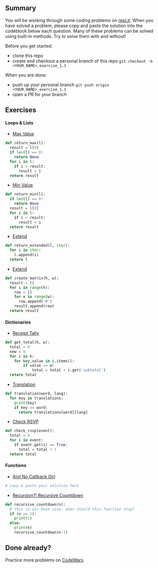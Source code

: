 ## Summary
You will be working through some coding problems on [repl.it](https://www.repl.it/). When you have solved a problem, please copy and paste the solution into the codeblock below each question. Many of these problems can be solved using built-in methods. Try to solve them with and without!

Before you get started:
- clone this repo
- create and checkout a personal branch of this repo `git checkout -b <YOUR_NAME>_exercise_1.1`

When you are done:
- push up your personal branch `git push origin <YOUR_NAME>_exercise_1.1`
- open a PR for your branch


## Exercises

#### Loops & Lists
- [Max Value](https://repl.it/@Admin7/maxvalue)
```python
def return_max(l):
  result = l[0]
  if len(l) == 0:
    return None
  for i in l:
    if i > result:
      result = i
  return result
```

- [Min Value](https://repl.it/@Admin7/minvalue)
```python
def return_min(l):
  if len(l) == 0:
    return None
  result = l[0]
  for i in l:
    if i < result:
      result = i
  return result
```

- [Extend](https://repl.it/@Admin7/extendlist)
```python
def return_extended(l, iter):
  for i in iter:
    l.append(i)
  return l
```

- [Extend](https://repl.it/@Admin7/creatematrix)
```python
def create_matrix(h, w):
  result = []
  for i in range(h):
    row = []
    for x in range(w):
      row.append('#')
    result.append(row)
  return result
```


#### Dictionaries
- [Receipt Tally](https://repl.it/@Admin7/receipttally)
```python
def get_total(h, w):
  total = 0
  new = 0
  for i in h:
    for key,value in i.items():
        if value == w:
            total = total + i.get('subtotal')
  return total
```

- [Translation](https://repl.it/@Admin7/translations)
```python
def translation(word, lang):
  for key in translations:
    print(key)
    if key == word:
      return translations[word][lang]
```

- [Check RSVP](https://repl.it/@Admin7/checkrsvp)
```python
def check_rsvp(event):
  total = 0
  for i in event:
    if event.get(i) == True:
      total = total + 1
  return total
```


#### Functions
- [Aint No Callback Girl](https://repl.it/@Admin7/aintnocallbackgirl)
```python
# copy & paste your solution here
```

- [Recursion?! Recursive Countdown](https://repl.it/@Admin7/recursivecountdown)
```python
def recursive_countdown(n):
  # this is our base case. when should this function stop?
  if (n == 1):
    print(1)
  else:
    print(n)
    recursive_countdown(n-1)
```


## Done already?
Practice more problems on [CodeWars](https://codewars.com).

